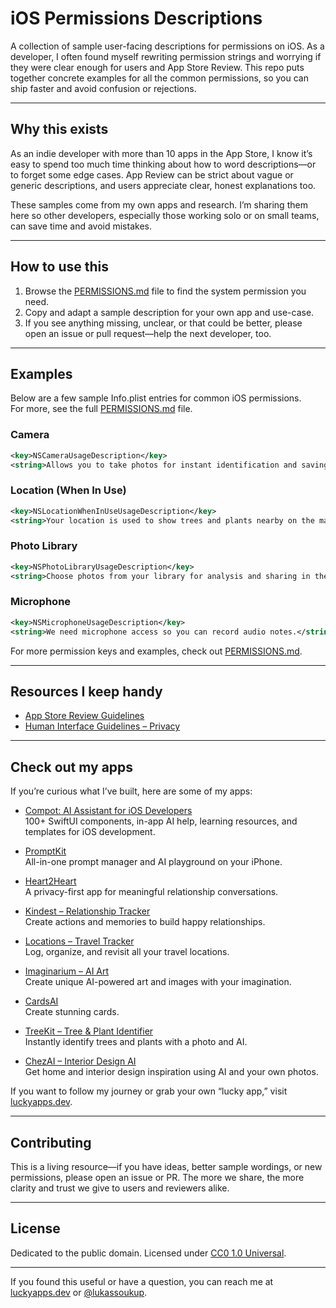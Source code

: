 # iOS Permissions Descriptions

A collection of sample user-facing descriptions for permissions on iOS. As a developer, I often found myself rewriting permission strings and worrying if they were clear enough for users and App Store Review. This repo puts together concrete examples for all the common permissions, so you can ship faster and avoid confusion or rejections.

---

## Why this exists

As an indie developer with more than 10 apps in the App Store, I know it’s easy to spend too much time thinking about how to word descriptions—or to forget some edge cases. App Review can be strict about vague or generic descriptions, and users appreciate clear, honest explanations too.

These samples come from my own apps and research. I’m sharing them here so other developers, especially those working solo or on small teams, can save time and avoid mistakes.

---

## How to use this

1. Browse the [PERMISSIONS.md](PERMISSIONS.md) file to find the system permission you need.
2. Copy and adapt a sample description for your own app and use-case.
3. If you see anything missing, unclear, or that could be better, please open an issue or pull request—help the next developer, too.

---

## Examples

Below are a few sample Info.plist entries for common iOS permissions.  
For more, see the full [PERMISSIONS.md](PERMISSIONS.md) file.

### Camera

```xml
<key>NSCameraUsageDescription</key>
<string>Allows you to take photos for instant identification and saving to your profile.</string>
```


### Location (When In Use)

```xml
<key>NSLocationWhenInUseUsageDescription</key>
<string>Your location is used to show trees and plants nearby on the map.</string>
```

### Photo Library

```xml
<key>NSPhotoLibraryUsageDescription</key>
<string>Choose photos from your library for analysis and sharing in the app.</string>
```

### Microphone

```xml
<key>NSMicrophoneUsageDescription</key>
<string>We need microphone access so you can record audio notes.</string>
```

For more permission keys and examples, check out [PERMISSIONS.md](PERMISSIONS.md).


---

## Resources I keep handy

- [App Store Review Guidelines](https://developer.apple.com/app-store/review/guidelines/)
- [Human Interface Guidelines – Privacy](https://developer.apple.com/design/human-interface-guidelines/privacy)

---

## Check out my apps

If you’re curious what I’ve built, here are some of my apps:

- [Compot: AI Assistant for iOS Developers](https://apps.apple.com/app/id6471916279)  
  100+ SwiftUI components, in-app AI help, learning resources, and templates for iOS development.

- [PromptKit](https://apps.apple.com/app/id6504561145)  
  All-in-one prompt manager and AI playground on your iPhone.

- [Heart2Heart](https://apps.apple.com/app/id6501986735)  
  A privacy-first app for meaningful relationship conversations.

- [Kindest – Relationship Tracker](https://apps.apple.com/app/id6453754317)  
  Create actions and memories to build happy relationships.

- [Locations – Travel Tracker](https://apps.apple.com/app/id6452048717)  
  Log, organize, and revisit all your travel locations.

- [Imaginarium – AI Art](https://apps.apple.com/app/id6739706784)  
  Create unique AI-powered art and images with your imagination.

- [CardsAI](https://apps.apple.com/app/id6738427455)  
  Create stunning cards.

- [TreeKit – Tree & Plant Identifier](https://apps.apple.com/app/id6741019701)  
  Instantly identify trees and plants with a photo and AI.

- [ChezAI – Interior Design AI](https://apps.apple.com/app/id6740142224)  
  Get home and interior design inspiration using AI and your own photos.

If you want to follow my journey or grab your own “lucky app,” visit [luckyapps.dev](https://www.luckyapps.dev).

---

## Contributing

This is a living resource—if you have ideas, better sample wordings, or new permissions, please open an issue or PR. The more we share, the more clarity and trust we give to users and reviewers alike.

---

## License

Dedicated to the public domain. Licensed under [CC0 1.0 Universal](https://creativecommons.org/publicdomain/zero/1.0/).

---

If you found this useful or have a question, you can reach me at [luckyapps.dev](https://luckyapps.dev) or [@lukassoukup](https://x.com/lukassoukup).
